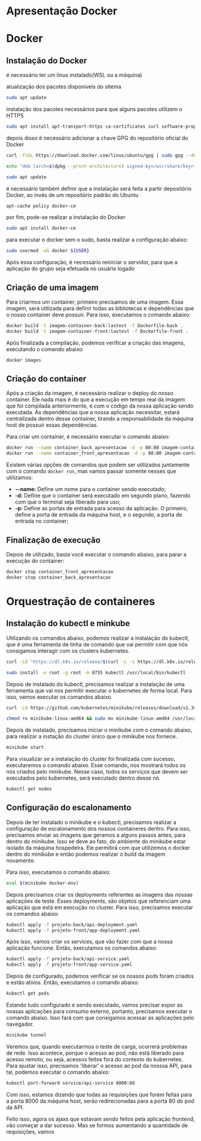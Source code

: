 # Apresentação Docker

# Docker

## Instalação do Docker

é necessário ter um linux instalado(WSL ou a máquina)

atualização dos pacotes disponíveis do sitema
```sh
sudo apt update
```

instalação dos pacotes necessários para que alguns pacotes utilizem o HTTPS
```sh
sudo apt install apt-transport-https ca-certificates curl software-properties-common
```

depois disso é necessário adicionar a chave GPG do repositório oficial do Docker
```sh
curl -fsSL https://download.docker.com/linux/ubuntu/gpg | sudo gpg --dearmor -o /usr/share/keyrings/docker-archive-keyring.gpg

echo "deb [arch=$(dpkg --print-architecture) signed-by=/usr/share/keyrings/docker-archive-keyring.gpg] https://download.docker.com/linux/ubuntu $(lsb_release -cs) stable" | sudo tee /etc/apt/sources.list.d/docker.list > /dev/null

sudo apt update
```

é necessário também definir que a instalação será feita a partir depositório Docker, ao invés de um repositório padrão do Ubuntu
```sh
apt-cache policy docker-ce
```

por fim, pode-se realizar a instalação do Docker
```sh
sudo apt install docker-ce
```

para executar o docker sem o sudo, basta realizar a configuração abaixo:
```sh
sudo usermod -aG docker ${USER}
```

Após essa configuração, é necessário reiniciar o servidor, para que a aplicação do grupo seja efetuada no usuário logado

## Criação de uma imagem
Para criarmos um container, primeiro precisamos de uma imagem. Essa imagem, será utilizada para definir todas as bibliotecas e dependências que o nosso container deve possuir. Para isso, executamos o comando abaixo:
```sh
docker build -t imagem-container-back:lastest -f Dockerfile-back .
docker build -t imagem-container-front:lastest -f Dockerfile-front .
```

Após finalizada a compilação, podemos verificar a criação das imagens, executando o comando abaixo:
```sh
docker images
```

## Criação do container
Após a criação da imagem, é necessário realizar o deploy do nosso container. Ele nada mais é do que a execução em tempo real da imagem que foi compilada anteriormente, e com o código da nossa aplicação sendo executada. As dependências que a nossa aplicação necessitar, estará centralizada dentro desse container, tirando a responsabilidade da máquina host de possuir essas dependências.

Para criar um container, é necessário executar o comando abaixo:
```sh
docker run --name container_back_apresentacao -d -p 80:80 imagem-container-back:lastest
docker run --name container_front_apresentacao -d -p 80:80 imagem-container-front:lastest
```

Existem várias opções de comandos que podem ser utilizados juntamente com o comando `docker run`, mas vamos passar somente nesses que utilizamos:
* **--name:** Define um nome para o container sendo executado;
* **-d:** Define que o container será executado em segundo plano, fazendo com que o terminal seja liberado para uso;
* **-p:** Define as portas de entrada para acesso da aplicação. O primeiro, define a porta de entrada da máquina host, e o segundo, a porta de entrada no container;

## Finalização de execução
Depois de utilizado, basta você executar o comando abaixo, para parar a execução do container:
```sh
docker stop container_front_apresentacao
docker stop container_back_apresentacao
```

# Orquestração de containeres

## Instalação do kubectl e minkube

Utilizando os comandos abaixo, podemos realizar a instalação do kubectl, que é uma ferramenta de linha de comando que vai permitir com que nós consigamos interagir com os clusters kubernetes.
```sh
curl -LO "https://dl.k8s.io/release/$(curl -L -s https://dl.k8s.io/release/stable.txt)/bin/linux/amd64/kubectl"

sudo install -o root -g root -m 0755 kubectl /usr/local/bin/kubectl
```

Depois de instalado do kubectl, precisamos realizar a instalação de uma ferramenta que vai nos permitir executar o kubernetes de forma local. Para isso, vamos executar os comandos abaixo.
```sh
curl -LO https://github.com/kubernetes/minikube/releases/download/v1.34.0/minikube-linux-amd64

chmod +x minikube-linux-amd64 && sudo mv minikube-linux-amd64 /usr/local/bin/minikube
```

Depois de instalado, precisamos iniciar o minikube com o comando abaixo, para realizar a instação do cluster único que o minikube nos fornece.
```sh
minikube start
```

Para visualizar se a instalação do cluster foi finalizada com sucesso, executaremos o comando abaixo. Esse comando, nos mostrará todos os nós criados pelo minikube. Nesse caso, todos os serviços que devem ser executados pelo kubernetes, será executado dentro desse nó.
```sh
kubectl get nodes
```

## Configuração do escalonamento

Depois de ter instalado o minikube e o kubectl, precisamos realizar a configuração de escalonamento dos nossos containeres dentro. Para isso, precisamos enviar as imagens que geramos a alguns passos antes, para dentro do minikube. Isso se deve ao fato, do ambiente do minikube estar isolado da máquina hospedeira. Ele permitirá com que utilizemos o docker dentro do minikube e então podemos realizar o build da imagem novamente.

Para isso, executamos o comando abaixo:
```sh
eval $(minikube docker-env)
```

Depois precisamos criar os deployments referentes as imagens das nossas aplicações de teste. Esses deployments, são objetos que referenciam uma aplicação que está em execução no cluster. Para isso, precisamos executar os comandos abaixo:
```sh
kubectl apply -f projeto-back/api-deployment.yaml
kubectl apply -f projeto-front/app-deployment.yaml
```

Após isso, vamos criar os services, que vão fazer com que a nossa aplicação funcione. Então, executamos os comandos abaixo:
```sh
kubectl apply -f projeto-back/api-service.yaml
kubectl apply -f projeto-front/app-service.yaml
```

Depois de configurado, podemos verificar se os nossos pods foram criados e estão ativos. Então, executamos o comando abaixo:
```sh
kubectl get pods
```

Estando tudo configurado e sendo executado, vamos precisar expor as nossas aplicações para consumo externo, portanto, precisamos executar o comando abaixo. Isso fará com que consigamos acessar as aplicações pelo navegador.
```sh
minikube tunnel
```

Veremos que, quando executarmos o teste de carga, ocorrerá problemas de rede. Isso acontece, porque o acesso ao pod, não está liberado para acesso remoto, ou seja, acessos feitos fora do contexto do kubernetes. Para ajustar isso, precisamos 'liberar' o acesso ao pod da nosssa API, para tal, podemos executar o comando abaixo:
```sh
kubectl port-forward service/api-service 8000:80
```

Com isso, estamos dizendo que todas as requisições que forem feitas para a porta 8000 da máquina host, serão redirecionadas para a porta 80 do pod da API.

Feito isso, agora os ajaxs que estavam sendo feitos pela aplicação frontend, vão começar a dar sucesso. Mas se formos aumentando a quantidade de requisições, vamos 